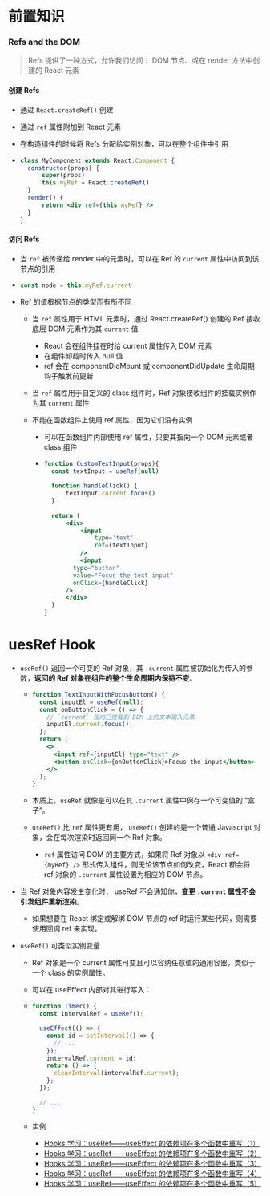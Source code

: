 # 前置知识

### Refs and the DOM

> Refs 提供了一种方式，允许我们访问： DOM 节点、或在 render 方法中创建的 React 元素

#### 创建 Refs

+ 通过 `React.createRef()` 创建

+ 通过 `ref` 属性附加到 React 元素

+ 在构造组件的时候将 Refs 分配给实例对象，可以在整个组件中引用

+ ```jsx
  class MyComponent extends React.Component {
  	constructor(props) {
  		super(props)
  		this.myRef = React.createRef()
  	}
  	render() {
  		return <div ref={this.myRef} />
  	}
  }
  ```

#### 访问 Refs

+ 当 `ref` 被传递给 render 中的元素时，可以在 Ref 的 `current` 属性中访问到该节点的引用

+ ```jsx
  const node = this.myRef.current
  ```

+ Ref 的值根据节点的类型而有所不同

  + 当 `ref` 属性用于 HTML 元素时，通过 React.createRef() 创建的 Ref 接收底层 DOM 元素作为其 `current` 值

    + React 会在组件挂在时给 current 属性传入 DOM 元素
    + 在组件卸载时传入 null 值
    + ref 会在 componentDidMount 或 componentDidUpdate 生命周期钩子触发前更新

  + 当 `ref` 属性用于自定义的 class 组件时，Ref 对象接收组件的挂载实例作为其 `current` 属性

  + 不能在函数组件上使用 ref 属性，因为它们没有实例

    + 可以在函数组件内部使用 ref 属性，只要其指向一个 DOM 元素或者 class 组件

    + ```jsx
      function CustomTextInput(props){
      	const textInput = useRef(null)
      	
      	function handleClick() {
      		textInput.current.focus()
      	}
      	
      	return (
      		<div>
      			<input
      				type='text'
      				ref={textInput}
      			/>
      			<input
              type="button"
              value="Focus the text input"
              onClick={handleClick}
            />
      		</div>
      	)
      }
      ```



# uesRef Hook

+ `useRef()` 返回一个可变的 Ref 对象，其 `.current` 属性被初始化为传入的参数，**返回的 Ref 对象在组件的整个生命周期内保持不变**。

  + ```jsx
    function TextInputWithFocusButton() {
      const inputEl = useRef(null);
      const onButtonClick = () => {
        // `current` 指向已挂载到 DOM 上的文本输入元素
        inputEl.current.focus();
      };
      return (
        <>
          <input ref={inputEl} type="text" />
          <button onClick={onButtonClick}>Focus the input</button>
        </>
      );
    }
    ```

  + 本质上，`useRef` 就像是可以在其 `.current` 属性中保存一个可变值的 “盒子”。

  + `useRef()` 比 `ref` 属性更有用， `useRef()` 创建的是一个普通 Javascript 对象，会在每次渲染时返回同一个 Ref 对象。

    +  `ref` 属性访问 DOM 的主要方式，如果将 Ref 对象以 `<div ref={myRef} />` 形式传入组件，则无论该节点如何改变，React 都会将 ref 对象的 `.current` 属性设置为相应的 DOM 节点。

+ 当 Ref 对象内容发生变化时， useRef 不会通知你，**变更 `.current` 属性不会引发组件重新渲染**。

  + 如果想要在 React 绑定或解绑 DOM 节点的 ref 时运行某些代码，则需要使用回调 ref 来实现。

+ `useRef()` 可类似实例变量

  + Ref 对象是一个 current 属性可变且可以容纳任意值的通用容器，类似于一个 class 的实例属性。

  + 可以在 useEffect 内部对其进行写入：

  + ```jsx
    function Timer() {
      const intervalRef = useRef();
    
      useEffect(() => {
        const id = setInterval(() => {
          // ...
        });
        intervalRef.current = id;
        return () => {
          clearInterval(intervalRef.current);
        };
      });
    
      // ...
    }
    ```

  + 实例
  
    + [Hooks 学习：useRef——useEffect 的依赖项在多个函数中重写（1）](https://codesandbox.io/s/hooks-xuexiuserefuseeffect-deyilaixiangzaiduogehanshuzhongchongxie1-9mbhu)
    + [Hooks 学习：useRef——useEffect 的依赖项在多个函数中重写（2）](https://codesandbox.io/s/hooks-xuexiuserefuseeffect-deyilaixiangzaiduogehanshuzhongchongxie2-2uwib)
    + [Hooks 学习：useRef——useEffect 的依赖项在多个函数中重写（3）](https://codesandbox.io/s/hooks-xuexiuserefuseeffect-deyilaixiangzaiduogehanshuzhongchongxie3-755xy)
    + [Hooks 学习：useRef——useEffect 的依赖项在多个函数中重写（4）](https://codesandbox.io/s/hooks-xuexiuserefuseeffect-deyilaixiangzaiduogehanshuzhongchongxie4-sbshe)
    + [Hooks 学习：useRef——useEffect 的依赖项在多个函数中重写（5）](https://codesandbox.io/s/hooks-xuexiuserefuseeffect-deyilaixiangzaiduogehanshuzhongchongxie5-kkpo3)


